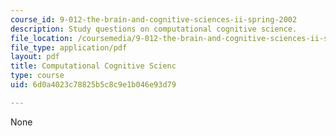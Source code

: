 ```yaml
---
course_id: 9-012-the-brain-and-cognitive-sciences-ii-spring-2002
description: Study questions on computational cognitive science.
file_location: /coursemedia/9-012-the-brain-and-cognitive-sciences-ii-spring-2002/6d0a4023c78825b5c8c9e1b046e93d79_computationalcognitivescience.pdf
file_type: application/pdf
layout: pdf
title: Computational Cognitive Scienc
type: course
uid: 6d0a4023c78825b5c8c9e1b046e93d79

---
```

None
